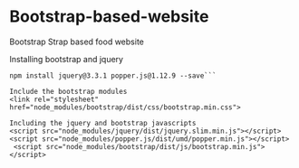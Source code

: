 # Bootstrap-based-website
Bootstrap Strap based food website

Installing bootstrap and jquery


```npm install bootstrap@4.0.0 --save
npm install jquery@3.3.1 popper.js@1.12.9 --save```

Include the bootstrap modules
<link rel="stylesheet" href="node_modules/bootstrap/dist/css/bootstrap.min.css">

Including the jquery and bootstrap javascripts
<script src="node_modules/jquery/dist/jquery.slim.min.js"></script>
<script src="node_modules/popper.js/dist/umd/popper.min.js"></script>
 <script src="node_modules/bootstrap/dist/js/bootstrap.min.js"></script>
